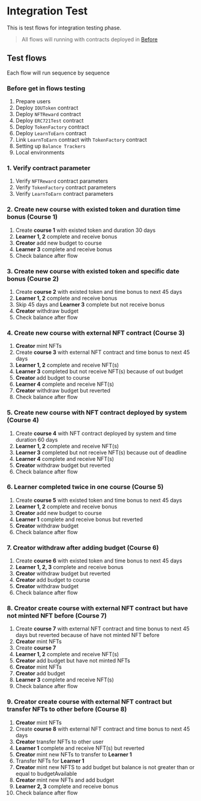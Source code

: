 # Integration Test

This is test flows for integration testing phase.

> All flows will running with contracts deployed in [Before](#before-Deploy-contracts)

## Test flows

Each flow will run sequence by sequence

### Before get in flows testing

1. Prepare users
2. Deploy `IOUToken` contract
3. Deploy `NFTReward` contract
3. Deploy `ERC721Test` contract
3. Deploy `TokenFactory` contract
3. Deploy `LearnToEarn` contract
4. Link `LearnToEarn` contract with `TokenFactory` contract
5. Setting up `Balance Trackers`
6. Local environments

### 1. Verify contract parameter
1. Verify `NFTReward` contract parameters
2. Verify `TokenFactory` contract parameters
3. Verify `LearnToEarn` contract parameters

### 2. Create new course with existed token and duration time bonus (Course 1)
1. Create **course 1** with existed token and duration 30 days
2. **Learner 1, 2** complete and receive bonus
3. **Creator** add new budget to course
4. **Learner 3** complete and receive bonus
5. Check balance after flow

### 3. Create new course with existed token and specific date bonus (Course 2)
1. Create **course 2** with existed token and time bonus to next 45 days
2. **Learner 1, 2** complete and receive bonus
3. Skip 45 days and **Learner 3** complete but not receive bonus
4. **Creator** withdraw budget
5. Check balance after flow

### 4. Create new course with external NFT contract (Course 3)
1. **Creator** mint NFTs
2. Create **course 3** with external NFT contract and time bonus to next 45 days
3. **Learner 1, 2** complete and receive NFT(s)
4. **Learner 3** completed but not receive NFT(s) because of out budget
5. **Creator** add budget to course
6. **Learner 4** complete and receive NFT(s)
7. **Creator** withdraw budget but reverted
8. Check balance after flow

### 5. Create new course with NFT contract deployed by system (Course 4)
1. Create **course 4** with NFT contract deployed by system and time duration 60 days
2. **Learner 1, 2** complete and receive NFT(s)
3. **Learner 3** completed but not receive NFT(s) because out of deadline
4. **Learner 4** complete and receive NFT(s)
5. **Creator** withdraw budget but reverted
6. Check balance after flow

### 6. Learner completed twice in one course (Course 5)
1. Create **course 5** with existed token and time bonus to next 45 days
2. **Learner 1, 2** complete and receive bonus
3. **Creator** add new budget to course
4. **Learner 1** complete and receive bonus but reverted
5. **Creator** withdraw budget
6. Check balance after flow

### 7. Creator withdraw after adding budget (Course 6)
1. Create **course 6** with existed token and time bonus to next 45 days
2. **Learner 1, 2, 3** complete and receive bonus
3. **Creator** withdraw budget but reverted
4. **Creator** add budget to course
5. **Creator** withdraw budget
6. Check balance after flow

### 8. Creator create course with external NFT contract but have not minted NFT before (Course 7)
1. Create **course 7** with external NFT contract and time bonus to next 45 days but reverted because of have not minted NFT before
2. **Creator** mint NFTs
3. Create **course 7**
4. **Learner 1, 2** complete and receive NFT(s)
5. **Creator** add budget but have not minted NFTs
6. **Creator** mint NFTs
7. **Creator** add budget
8. **Learner 3** complete and receive NFT(s)
9. Check balance after flow

### 9. Creator create course with external NFT contract but transfer NFTs to other before (Course 8)
1. **Creator** mint NFTs
2. Create **course 8** with external NFT contract and time bonus to next 45 days
3. **Creator** transfer NFTs to other user
4. **Learner 1** complete and receive NFT(s) but reverted
5. **Creator** mint new NFTs to transfer to **Learner 1**
6. Transfer NFTs for **Learner 1**
7. **Creator** mint new NFTS to add budget but balance is not greater than or equal to budgetAvailable
8. **Creator** mint new NFTs and add budget
9. **Learner 2, 3** complete and receive bonus
10. Check balance after flow